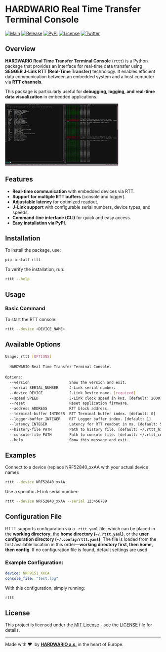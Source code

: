 # HARDWARIO Real Time Transfer Terminal Console

[![Main](https://github.com/hardwario/py-rttt/actions/workflows/publish.yaml/badge.svg)](https://github.com/hardwario/py-rttt/actions/workflows/publish.yaml)
[![Release](https://img.shields.io/github/release/hardwario/py-rttt.svg)](https://github.com/hardwario/py-rttt/releases)
[![PyPI](https://img.shields.io/pypi/v/rttt.svg)](https://pypi.org/project/rttt/)
[![License](https://img.shields.io/github/license/hardwario/py-rttt.svg)](https://github.com/hardwario/py-rttt/blob/master/LICENSE)
[![Twitter](https://img.shields.io/twitter/follow/hardwario_en.svg?style=social&label=Follow)](https://twitter.com/hardwario_en)

## Overview

**HARDWARIO Real Time Transfer Terminal Console** (`rttt`) is a Python package that provides an interface for real-time data transfer using **SEGGER J-Link RTT (Real-Time Transfer)** technology. It enables efficient data communication between an embedded system and a host computer via **RTT channels**.

This package is particularly useful for **debugging, logging, and real-time data visualization** in embedded applications.

<a href="https://github.com/hardwario/py-rttt/raw/main/image.png" target="_blank">
    <img src="https://github.com/hardwario/py-rttt/raw/main/image.png" alt="alt text" height="200">
</a>

## Features

- **Real-time communication** with embedded devices via RTT.
- **Support for multiple RTT buffers** (console and logger).
- **Adjustable latency** for optimized readout.
- **J-Link support** with configurable serial numbers, device types, and speeds.
- **Command-line interface (CLI)** for quick and easy access.
- **Easy installation via PyPI**.

## Installation

To install the package, use:

```bash
pip install rttt
```

To verify the installation, run:

```bash
rttt --help
```

## Usage

### Basic Command
To start the RTT console:

```bash
rttt --device <DEVICE_NAME>
```

## Available Options

```bash
Usage: rttt [OPTIONS]

  HARDWARIO Real Time Transfer Terminal Console.

Options:
  --version                  Show the version and exit.
  --serial SERIAL_NUMBER     J-Link serial number.
  --device DEVICE            J-Link Device name. [required]
  --speed SPEED              J-Link clock speed in kHz. [default: 2000]
  --reset                    Reset application firmware.
  --address ADDRESS          RTT block address.
  --terminal-buffer INTEGER  RTT Terminal buffer index. [default: 0]
  --logger-buffer INTEGER    RTT Logger buffer index. [default: 1]
  --latency INTEGER          Latency for RTT readout in ms. [default: 50]
  --history-file PATH        Path to history file. [default: ~/.rttt_history]
  --console-file PATH        Path to console file. [default: ~/.rttt_console]
  --help                     Show this message and exit.
```


## Examples

Connect to a device (replace NRF52840_xxAA with your actual device name):

```bash
rttt --device NRF52840_xxAA
```

Use a specific J-Link serial number:

```bash
rttt --device NRF52840_xxAA --serial 123456789
```

## Configuration File

RTTT supports configuration via a `.rttt.yaml` file, which can be placed in the **working directory**, the **home directory (`~/.rttt.yaml`)**, or the **user configuration directory (`~/.config/rttt.yaml`)**. The file is loaded from the first available location in this order—**working directory first, then home, then config**. If no configuration file is found, default settings are used.

### Example Configuration:

```yaml
device: NRF9151_XXCA
console_file: "test.log"
```

With this configuration, simply running:
```bash
rttt
```

## License

This project is licensed under the [MIT License](https://opensource.org/licenses/MIT/) - see the [LICENSE](LICENSE) file for details.

---

Made with &#x2764;&nbsp; by [**HARDWARIO a.s.**](https://www.hardwario.com/) in the heart of Europe.
